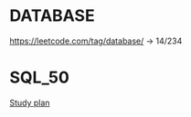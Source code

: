 # DATABASE 
https://leetcode.com/tag/database/ -> 14/234
# SQL_50
[Study plan](https://leetcode.com/studyplan/top-sql-50/)

